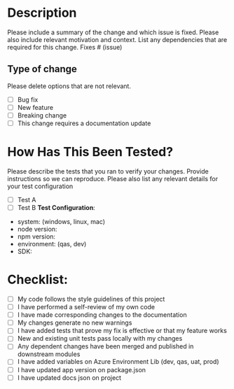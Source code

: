 # Description
Please include a summary of the change and which issue is fixed. Please also include relevant motivation and context. List any dependencies that are required for this change.
Fixes # (issue)
## Type of change
Please delete options that are not relevant.
- [ ] Bug fix
- [ ] New feature
- [ ] Breaking change
- [ ] This change requires a documentation update
# How Has This Been Tested?
Please describe the tests that you ran to verify your changes.
Provide instructions so we can reproduce.
Please also list any relevant details for your test configuration
- [ ] Test A
- [ ] Test B
**Test Configuration**:
* system: (windows, linux, mac)
* node version:
* npm version:
* environment: (qas, dev)
* SDK:
# Checklist:
- [ ] My code follows the style guidelines of this project
- [ ] I have performed a self-review of my own code
- [ ] I have made corresponding changes to the documentation
- [ ] My changes generate no new warnings
- [ ] I have added tests that prove my fix is effective or that my feature works
- [ ] New and existing unit tests pass locally with my changes
- [ ] Any dependent changes have been merged and published in downstream modules
- [ ] I have added variables on Azure Environment Lib (dev, qas, uat, prod)
- [ ] I have updated app version on package.json
- [ ] I have updated docs json on project
